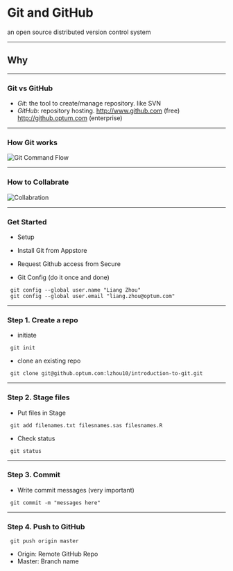 # Git and GitHub

an open source distributed version control system

---
## Why

---
### Git vs GitHub

 - *Git*: the tool to create/manage repository. like SVN
 - *GitHub*: repository hosting. http://www.github.com (free) http://github.optum.com (enterprise)

---
### How Git works

![Git Command Flow](https://kevintshoemaker.github.io/StatsChats/GIT2.png)

---
### How to Collabrate

![Collabration](https://kevintshoemaker.github.io/StatsChats/GIT1.png)

---
### Get Started

- Setup
 - Install Git from Appstore
 - Request Github access from Secure
 
- Git Config (do it once and done)
 ```
  git config --global user.name "Liang Zhou"
  git config --global user.email "liang.zhou@optum.com"
 ```
 
---
### Step 1. Create a repo
 
 - initiate
 ```
  git init
 ```
 
 - clone an existing repo
 ```
  git clone git@github.optum.com:lzhou10/introduction-to-git.git
 ```
 
---
### Step 2. Stage files
 
 - Put files in Stage
 ```
  git add filenames.txt filesnames.sas filesnames.R
 ```
 
 - Check status
 ```
  git status
 ```
 
---
### Step 3. Commit
 
 - Write commit messages (very important)
 ```
  git commit -m "messages here"
 ```

---
### Step 4. Push to GitHub

 ```
  git push origin master
 ```
 - Origin: Remote GitHub Repo
 - Master: Branch name
 

 

